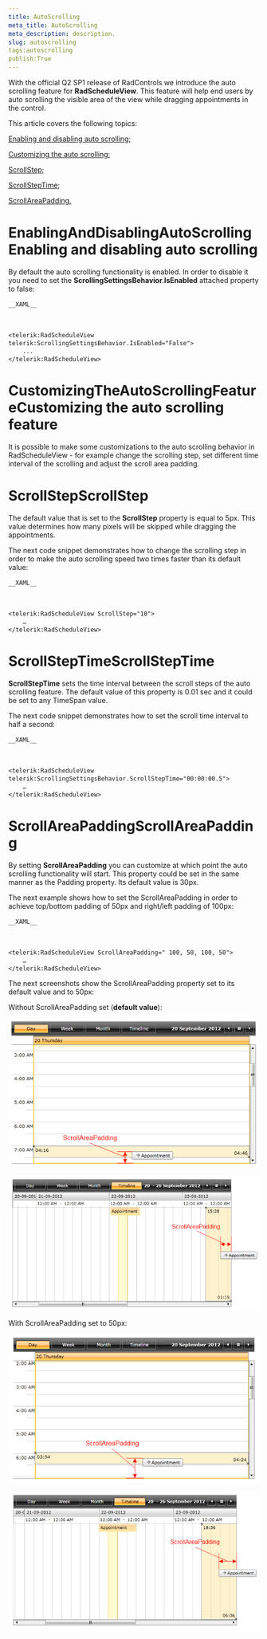```yaml
---
title: AutoScrolling
meta_title: AutoScrolling
meta_description: description.
slug: autoscrolling
tags:autoscrolling
publish:True
---
```



With the official Q2 SP1 release of RadControls we introduce the auto scrolling feature for __RadScheduleView__. This feature will help end users by auto scrolling the visible area of the view while dragging appointments in the control.

This article covers the following topics:

[Enabling and disabling auto scrolling;](#EnablingAndDisablingAutoScrolling)

[Customizing the auto scrolling:](#CustomizingTheAutoScrollingFeature)

[ScrollStep;](#ScrollStep)

[ScrollStepTime;](#ScrollStepTime)

[ScrollAreaPadding.](#ScrollAreaPadding)

# EnablingAndDisablingAutoScrollingEnabling and disabling auto scrolling

By default the auto scrolling functionality is enabled. In order to disable it you need to set the __ScrollingSettingsBehavior.IsEnabled__ attached property to false:




    __XAML__
    

```XAML


<telerik:RadScheduleView telerik:ScrollingSettingsBehavior.IsEnabled="False">
	...
</telerik:RadScheduleView>

```



# CustomizingTheAutoScrollingFeatureCustomizing the auto scrolling feature

It is possible to make some customizations to the auto scrolling behavior in RadScheduleView - for example change the scrolling step, set different time interval of the scrolling and adjust the scroll area padding.

# ScrollStepScrollStep

The default value that is set to the __ScrollStep__ property is equal to 5px. This value determines how many pixels will be skipped while dragging the appointments.

The next code snippet demonstrates how to change the scrolling step in order to make the auto scrolling speed two times faster than its default value:




    __XAML__
    

```XAML


<telerik:RadScheduleView ScrollStep="10">
	…
</telerik:RadScheduleView>

```



# ScrollStepTimeScrollStepTime

__ScrollStepTime__ sets the time interval between the scroll steps of the auto scrolling feature. The default value of this property is 0.01 sec and it could be set to any TimeSpan value.

The next code snippet demonstrates how to set the scroll time interval to half a second:




    __XAML__
    

```XAML


<telerik:RadScheduleView telerik:ScrollingSettingsBehavior.ScrollStepTime="00:00:00.5">
	…
</telerik:RadScheduleView>

```



# ScrollAreaPaddingScrollAreaPadding

By setting __ScrollAreaPadding__ you can customize at which point the auto scrolling functionality will start. This property could be set in the same manner as the Padding property.  Its default value is 30px.

The next example shows how to set the ScrollAreaPadding in order to achieve top/bottom padding of 50px and right/left padding of 100px:




    __XAML__
    

```XAML


<telerik:RadScheduleView ScrollAreaPadding=" 100, 50, 100, 50">
	…
</telerik:RadScheduleView>

```



The next screenshots show the ScrollAreaPadding property set to its default value and to 50px:

Without ScrollAreaPadding set (__default value__):

![radscheduleview features autoscrolling 1](../Media/radscheduleview_features_autoscrolling_1.png)

![radscheduleview features autoscrolling 3](../Media/radscheduleview_features_autoscrolling_3.png)

With ScrollAreaPadding set to 50px:

![radscheduleview features autoscrolling 2](../Media/radscheduleview_features_autoscrolling_2.png)

![radscheduleview features autoscrolling 4](../Media/radscheduleview_features_autoscrolling_4.png)
